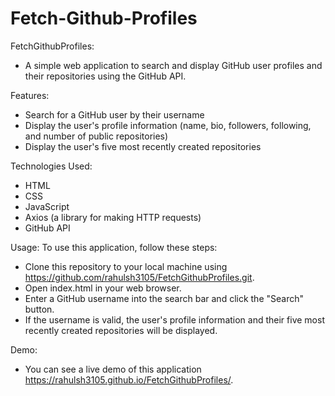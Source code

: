 # Fetch-Github-Profiles

FetchGithubProfiles:
- A simple web application to search and display GitHub user profiles and their repositories using the GitHub API.

Features:
- Search for a GitHub user by their username
- Display the user's profile information (name, bio, followers, following, and number of public repositories)
- Display the user's five most recently created repositories

Technologies Used:
- HTML
- CSS
- JavaScript
- Axios (a library for making HTTP requests)
- GitHub API

Usage:
To use this application, follow these steps:

- Clone this repository to your local machine using https://github.com/rahulsh3105/FetchGithubProfiles.git.
- Open index.html in your web browser.
- Enter a GitHub username into the search bar and click the "Search" button.
- If the username is valid, the user's profile information and their five most recently created repositories will be displayed.

Demo:
- You can see a live demo of this application https://rahulsh3105.github.io/FetchGithubProfiles/.
